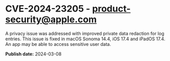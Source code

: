 # CVE-2024-23205 - product-security@apple.com

A privacy issue was addressed with improved private data redaction for log entries. This issue is fixed in macOS Sonoma 14.4, iOS 17.4 and iPadOS 17.4. An app may be able to access sensitive user data.

**Publish date:** 2024-03-08
